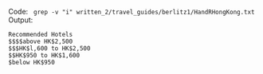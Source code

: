Code:
``` grep -v "i" written_2/travel_guides/berlitz1/HandRHongKong.txt```
Output:
```
Recommended Hotels
$$$$above HK$2,500
$$$HK$l,600 to HK$2,500
$$HK$950 to HK$1,600
$below HK$950
```

